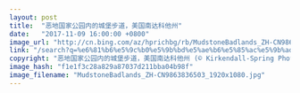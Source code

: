 ```yaml
---
layout: post
title:  "恶地国家公园内的城堡步道，美国南达科他州"
date:   "2017-11-09 16:00:00 +0800"
image_url: "http://cn.bing.com/az/hprichbg/rb/MudstoneBadlands_ZH-CN9863836503_1920x1080.jpg"
link: "/search?q=%e6%81%b6%e5%9c%b0%e5%9b%bd%e5%ae%b6%e5%85%ac%e5%9b%ad&form=hpcapt&mkt=zh-cn"
copyright: "恶地国家公园内的城堡步道，美国南达科他州 (© Kirkendall-Spring Photographers/NPL/Minden Pictures)"
image_hash: "f1e1f3c28a829a87037d211bba04b98f"
image_filename: "MudstoneBadlands_ZH-CN9863836503_1920x1080.jpg"
---
```

